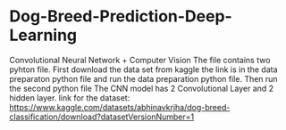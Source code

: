 # Dog-Breed-Prediction-Deep-Learning
Convolutional Neural Network + Computer Vision
The file contains two pyhton file. First download the data set from kaggle the link is in the data preparaton python file 
and run the data preparation python file.
Then run the second python file
The CNN model has 2 Convolutional Layer and 2 hidden layer.
link for the dataset: https://www.kaggle.com/datasets/abhinavkrjha/dog-breed-classification/download?datasetVersionNumber=1
